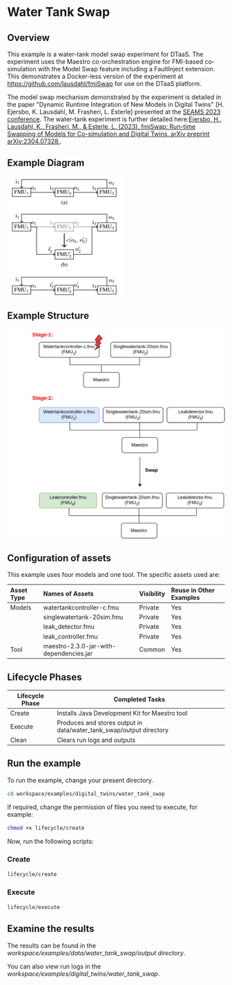 # Water Tank Swap

## Overview

This example is a water-tank model swap experiment for DTaaS. The experiment uses the Maestro co-orchestration engine for FMI-based co-simulation with the Model Swap feature including a FaultInject extension. This demonstrates a Docker-less version of the experiment at https://github.com/lausdahl/fmiSwap for use on the DTaaS platform.

The model swap mechanism demonstrated by the experiment is detailed in the paper "Dynamic Runtime Integration of New Models in Digital Twins" [H. Ejersbo, K. Lausdahl, M. Frasheri, L. Esterle] presented at the [SEAMS 2023 conference](https://conf.researchr.org/home/seams-2023). The water-tank experiment is further detailed here:[Ejersbo, H., Lausdahl, K., Frasheri, M., & Esterle, L. (2023). fmiSwap: Run-time Swapping of Models for Co-simulation and Digital Twins. arXiv preprint arXiv:2304.07328.](https://arxiv.org/abs/2304.07328). 

## Example Diagram

![FMI Swap Diagram](fmi_swap.png)

## Example Structure

![FMI Swap Structure](dt-structure.png)

## Configuration of assets

This example uses four models and one tool. The specific assets used are:

| Asset Type | Names of Assets | Visibility | Reuse in Other Examples |
|:---|:---|:---|:---|
| Models | watertankcontroller-c.fmu | Private | Yes |
|  | singlewatertank-20sim.fmu | Private | Yes |
|  | leak_detector.fmu | Private | Yes |
|  | leak_controller.fmu | Private | Yes |
| Tool | maestro-2.3.0-jar-with-dependencies.jar | Common | Yes |

## Lifecycle Phases

| Lifecycle Phase    | Completed Tasks |
| -------- | ------- |
| Create  | Installs Java Development Kit for Maestro tool    |
| Execute | Produces and stores output in data/water_tank_swap/output directory|
| Clean   | Clears run logs and outputs |

## Run the example

To run the example, change your present directory.

```bash
cd workspace/examples/digital_twins/water_tank_swap
```

If required, change the permission of files you need to execute, for example:

```bash
chmod +x lifecycle/create
```

Now, run the following scripts:

### Create

```bash
lifecycle/create
```

### Execute

```bash
lifecycle/execute
```

## Examine the results

The results can be found in the
_workspace/examples/data/water_tank_swap/output directory_.

You can also view run logs in the
_workspace/examples/digital_twins/water_tank_swap_.
